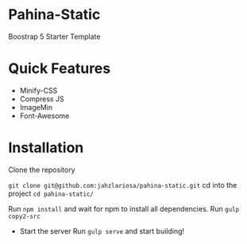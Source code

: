# Pahina-Static
Boostrap 5 Starter Template

# Quick Features
* Minify-CSS
* Compress JS
* ImageMin
* Font-Awesome

# Installation

Clone the repository

`git clone git@github.com:jahzlariosa/pahina-static.git`
cd into the project `cd pahina-static/`

Run `npm install` and wait for npm to install all dependencies.
Run `gulp copy2-src`

* Start the server
Run `gulp serve` and start building!
